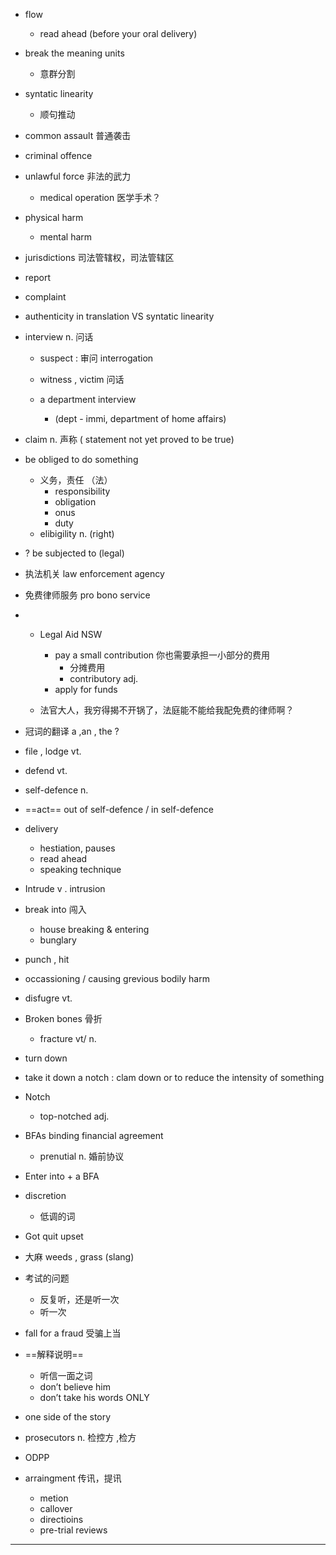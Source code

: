 - flow 
  - read ahead (before your oral delivery)
- break the meaning units 
  - 意群分割
- syntatic linearity 
  - 顺句推动
- common assault 普通袭击 
- criminal offence 
- unlawful force 非法的武力
  - medical operation 医学手术？
- physical harm 
  - mental harm 
- jurisdictions 司法管辖权，司法管辖区 

- report

- complaint 



- authenticity in translation VS syntatic linearity 



- interview n. 问话

  - suspect : 审问 interrogation 

  - witness , victim 问话

  - a department interview 
    - (dept - immi, department of home affairs)

- claim n. 声称 ( statement not yet proved to be true)

- be obliged to do something 

  - 义务，责任 （法）
    - responsibility 
    - obligation 
    - onus 
    - duty 
  - elibigility n. (right)

- ? be subjected to (legal)

- 执法机关 law enforcement agency 

- 免费律师服务 pro bono service 

- - Legal Aid NSW 
    - pay a small contribution 你也需要承担一小部分的费用
      - 分摊费用 
      - contributory adj. 
    - apply for funds 

  - 法官大人，我穷得揭不开锅了，法庭能不能给我配免费的律师啊？





- 冠词的翻译 a ,an , the ? 
- file  , lodge vt. 

- defend vt. 
- self-defence n. 
- ==act== out of self-defence / in self-defence 



- delivery 
  - hestiation, pauses 
  - read ahead 
  - speaking technique 
- Intrude v . intrusion 
- break into 闯入 
  - house breaking & entering 
  - bunglary 



- punch , hit 
- occassioning / causing grevious bodily harm 
- disfugre vt. 
- Broken bones 骨折
  - fracture vt/ n. 
- turn down 
- take it down a notch : clam down or to reduce the intensity of something 
- Notch 
  - top-notched adj. 



- BFAs  binding financial agreement 
  - prenutial n. 婚前协议 
- Enter into + a BFA 

- discretion 
  - 低调的词 
- Got quit upset 

- 大麻 weeds , grass (slang)
- 考试的问题
  - 反复听，还是听一次
  - 听一次

- fall for a fraud 受骗上当 
- ==解释说明==  
  - 听信一面之词
  - don’t believe him 
  - don’t take his words ONLY 

- one side of the story 

- prosecutors n. 检控方 ,检方
- ODPP 
- arraingment 传讯，提讯
  - metion
  - callover 
  - directioins 
  - pre-trial reviews 

--------

